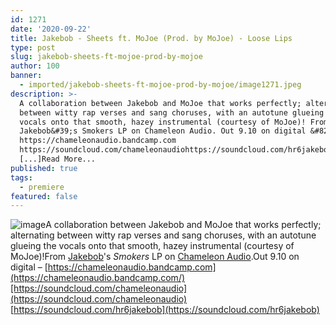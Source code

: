 ```yaml
---
id: 1271
date: '2020-09-22'
title: Jakebob - Sheets ft. MoJoe (Prod. by MoJoe) - Loose Lips
type: post
slug: jakebob-sheets-ft-mojoe-prod-by-mojoe
author: 100
banner:
  - imported/jakebob-sheets-ft-mojoe-prod-by-mojoe/image1271.jpeg
description: >-
  A collaboration between Jakebob and MoJoe that works perfectly; alternating
  between witty rap verses and sang choruses, with an autotune glueing the
  vocals onto that smooth, hazey instrumental (courtesy of MoJoe)! From
  Jakebob&#39;s Smokers LP on Chameleon Audio. Out 9.10 on digital &#8211;
  https://chameleonaudio.bandcamp.com
  https://soundcloud.com/chameleonaudiohttps://soundcloud.com/hr6jakebob
  [...]Read More...
published: true
tags:
  - premiere
featured: false
---
```

![image](../imported/jakebob-sheets-ft-mojoe-prod-by-mojoe/image1271.jpeg)A collaboration between Jakebob and MoJoe that works perfectly; alternating between witty rap verses and sang choruses, with an autotune glueing the vocals onto that smooth, hazey instrumental (courtesy of MoJoe)!From [Jakebob](https://soundcloud.com/hr6jakebob)'s _Smokers_ LP on [Chameleon Audio](http://ttps://chameleonaudio.bandcamp.com).Out 9.10 on digital – [https://chameleonaudio.bandcamp.com](https://chameleonaudio.bandcamp.com/)[https://soundcloud.com/chameleonaudio](https://soundcloud.com/chameleonaudio)  
[https://soundcloud.com/hr6jakebob](https://soundcloud.com/hr6jakebob)